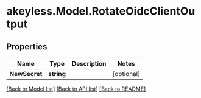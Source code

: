 # akeyless.Model.RotateOidcClientOutput

## Properties

Name | Type | Description | Notes
------------ | ------------- | ------------- | -------------
**NewSecret** | **string** |  | [optional] 

[[Back to Model list]](../README.md#documentation-for-models) [[Back to API list]](../README.md#documentation-for-api-endpoints) [[Back to README]](../README.md)

